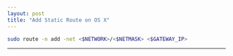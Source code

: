 ```yaml
---
layout: post
title: "Add Static Route on OS X"
---
```


```bash
sudo route -n add -net <$NETWORK>/<$NETMASK> <$GATEWAY_IP>
```

---
